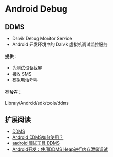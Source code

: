 # Android Debug 

## DDMS

* Dalvik Debug Monitor Service
* Android 开发环境中的 Dalvik 虚拟机调试监控服务

#### 提供：

* 为测试设备截屏
* 接收 SMS
* 模拟电话呼叫

#### 存放在：

Library/Android/sdk/tools/ddms






## 扩展阅读

* [DDMS](http://baike.baidu.com/view/2688850.htm)
* [Android DDMS如何使用？](http://www.android100.org/html/201302/10/1380.html)
* [android 调试工具 DDMS](http://www.cnblogs.com/zhengtao/articles/1951214.html)
* [Android开发：使用DDMS Heap进行内存泄露调试](http://mobile.51cto.com/aprogram-380460.htm)

